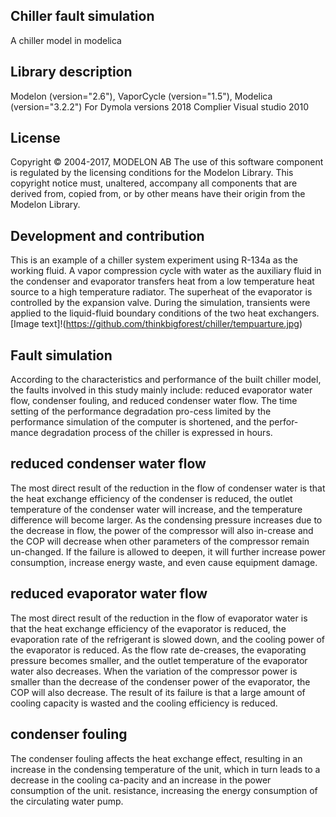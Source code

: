 ## Chiller fault simulation
A chiller model in modelica
## Library description
Modelon (version="2.6"), VaporCycle (version="1.5"), Modelica (version="3.2.2")
For Dymola versions 2018
Complier Visual studio 2010
## License
Copyright © 2004-2017, MODELON AB The use of this software component is regulated by the licensing conditions for the Modelon Library. This copyright notice must, unaltered, accompany all components that are derived from, copied from, or by other means have their origin from the Modelon Library. 
## Development and contribution
This is an example of a chiller system experiment using R-134a as the working fluid. A vapor compression cycle with water as the auxiliary fluid in the condenser and evaporator transfers heat from a low temperature heat source to a high temperature radiator. The superheat of the evaporator is controlled by the expansion valve. During the simulation, transients were applied to the liquid-fluid boundary conditions of the two heat exchangers.
[Image text]!(https://github.com/thinkbigforest/chiller/tempuarture.jpg)
## Fault simulation 
According to the characteristics and performance of the built chiller model, the faults involved in this study mainly include: reduced evaporator water flow, condenser fouling, and reduced condenser water flow. The time setting of the performance degradation pro-cess limited by the performance simulation of the computer is shortened, and the perfor-mance degradation process of the chiller is expressed in hours.
## reduced condenser water flow
The most direct result of the reduction in the flow of condenser water is that the heat exchange efficiency of the condenser is reduced, the outlet temperature of the condenser water will increase, and the temperature difference will become larger. As the condensing pressure increases due to the decrease in flow, the power of the compressor will also in-crease and the COP will decrease when other parameters of the compressor remain un-changed. If the failure is allowed to deepen, it will further increase power consumption, increase energy waste, and even cause equipment damage.
## reduced evaporator water flow
The most direct result of the reduction in the flow of evaporator water is that the heat exchange efficiency of the evaporator is reduced, the evaporation rate of the refrigerant is slowed down, and the cooling power of the evaporator is reduced. As the flow rate de-creases, the evaporating pressure becomes smaller, and the outlet temperature of the evaporator water also decreases. When the variation of the compressor power is smaller than the decrease of the condenser power of the evaporator, the COP will also decrease. The result of its failure is that a large amount of cooling capacity is wasted and the cooling efficiency is reduced.
## condenser fouling
The condenser fouling affects the heat exchange effect, resulting in an increase in the condensing temperature of the unit, which in turn leads to a decrease in the cooling ca-pacity and an increase in the power consumption of the unit. resistance, increasing the energy consumption of the circulating water pump.



